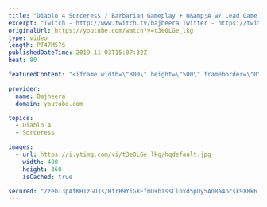 ```yaml
---
title: "Diablo 4 Sorceress / Barbarian Gameplay + Q&amp;A w/ Lead Game Designer Joe Shelly - Blizzcon 2019 Demo"
excerpt: "Twitch - http://www.twitch.tv/bajheera Twitter - https://twitter.com/BajheeraWoW Instagram - https://Instagram.com/BajheeraWoW Facebook ..."
originalUrl: https://youtube.com/watch?v=t3e0LGe_lkg
type: video
length: PT47M57S
publishedDateTime: 2019-11-03T15:07:32Z
heat: 80

featuredContent: "<iframe width=\"800\" height=\"500\" frameborder=\"0\" src=\"https://www.youtube.com/embed/t3e0LGe_lkg\" allow=\"accelerometer; autoplay; encrypted-media; gyroscope; picture-in-picture\" allowfullscreen></iframe>"

provider:
  name: Bajheera
  domain: youtube.com

topics:
  - Diablo 4
  - Sorceress

images:
  - url: https://i.ytimg.com/vi/t3e0LGe_lkg/hqdefault.jpg
    width: 480
    height: 360
    isCached: true

secured: "ZzebT3pAfKH1zGOJs/HfrB9YiGXFfmU+bIssLloxd5pUy5An8a4pcsk9X8k6I36teLHbESwhw6egblQ4dGUG9DMdiOAR+q3E3TAK+w/RcHqDc0JXLDdOSN5eDDuPPaiIVffDWznTbRILLtNC4EYEcJ88md2WJJvyF9TOMhXu2QXDLIyhUeBD0rfuVolKKelzkHtoNc7gxMGtyDjIku3pHLnJMdQlruacXRE9lh2VmO/IbOJJPJQxrRAy07uLRvo6JzAWFiijaZ4tu2TuyyDv1Q1CUni6f3xU+9JhgxAmt8qvsMU2EC40ptP0Oz2bA1GDPcNrtvYYe6KzQFGv9bzMtvd8Bpa984HhkWatdVYxP7FqpjVaSFL5wKihEaAgnSoOfwdYf0HN7kgNNUAhXhOyAg==;Ai2b9t9Kk+gJ2Q+7fDR+bQ=="
---
```


